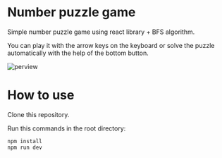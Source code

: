 # Number puzzle game
Simple number puzzle game using react library + BFS algorithm.

You can play it with the arrow keys on the keyboard or solve the puzzle automatically with the help of the bottom button.

![perview](https://github.com/user-attachments/assets/918d07e9-6a7a-4d64-a697-30be141b0a51)

# How to use
Clone this repository.

Run this commands in the root directory:

```
npm install
npm run dev
```
